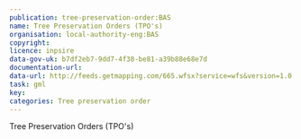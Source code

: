 ```yaml
---
publication: tree-preservation-order:BAS
name: Tree Preservation Orders (TPO's)
organisation: local-authority-eng:BAS
copyright: 
licence: inpsire
data-gov-uk: b7df2eb7-9dd7-4f38-be81-a39b88e68e7d
documentation-url: 
data-url: http://feeds.getmapping.com/665.wfsx?service=wfs&version=1.0.0&request=getcapabilities&typename=TPOS&outputFormat=GML2
task: gml
key: 
categories: Tree preservation order
---
```


Tree Preservation Orders (TPO's)

